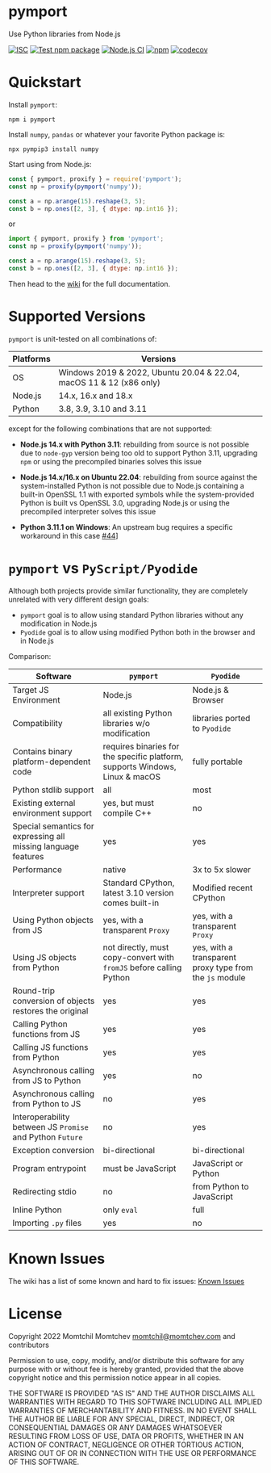 # pymport

Use Python libraries from Node.js

[![ISC](https://img.shields.io/github/license/mmomtchev/pymport)](https://github.com/mmomtchev/pymport/blob/main/LICENSE)
[![Test npm package](https://github.com/mmomtchev/pymport/actions/workflows/test-package.yml/badge.svg)](https://github.com/mmomtchev/pymport/actions/workflows/test-package.yml)
[![Node.js CI](https://github.com/mmomtchev/pymport/actions/workflows/test-dev.yml/badge.svg)](https://github.com/mmomtchev/pymport/actions/workflows/test-dev.yml)
[![npm](https://img.shields.io/npm/v/pymport)](https://www.npmjs.com/package/pymport)
[![codecov](https://codecov.io/gh/mmomtchev/pymport/branch/main/graph/badge.svg?token=pNeJl1Zhmw)](https://codecov.io/gh/mmomtchev/pymport)

# Quickstart

Install `pymport`:
```shell
npm i pymport
```

Install `numpy`, `pandas` or whatever your favorite Python package is:
```shell
npx pympip3 install numpy
```

Start using from Node.js:
```js
const { pymport, proxify } = require('pymport');
const np = proxify(pymport('numpy'));

const a = np.arange(15).reshape(3, 5);
const b = np.ones([2, 3], { dtype: np.int16 });
```

or

```js
import { pymport, proxify } from 'pymport';
const np = proxify(pymport('numpy'));

const a = np.arange(15).reshape(3, 5);
const b = np.ones([2, 3], { dtype: np.int16 });
```

Then head to the [wiki](https://github.com/mmomtchev/pymport/wiki) for the full documentation.

# Supported Versions

`pymport` is unit-tested on all combinations of:

| Platforms | Versions                                                 |
| --------- | -------------------------------------------------------- |
| OS        | Windows 2019 & 2022, Ubuntu 20.04 & 22.04, macOS 11 & 12 (x86 only) |
| Node.js   | 14.x, 16.x and 18.x                                      |
| Python    | 3.8, 3.9, 3.10 and 3.11                                  |

except for the following combinations that are not supported:

* **Node.js 14.x with Python 3.11**: rebuilding from source is not possible due to `node-gyp` version being too old to support Python 3.11, upgrading `npm` or using the precompiled binaries solves this issue

* **Node.js 14.x/16.x on Ubuntu 22.04**: rebuilding from source against the system-installed Python is not possible due to Node.js containing a built-in OpenSSL 1.1 with exported symbols while the system-provided Python is built vs OpenSSL 3.0, upgrading Node.js or using the precompiled interpreter solves this issue

* **Python 3.11.1 on Windows**: An upstream bug requires a specific workaround in this case [#44](https://github.com/mmomtchev/pymport/issues/44)]

# `pymport` vs `PyScript/Pyodide`

Although both projects provide similar functionality, they are completely unrelated with very different design goals:
* `pymport` goal is to allow using standard Python libraries without any modification in Node.js
* `Pyodide` goal is to allow using modified Python both in the browser and in Node.js

Comparison:

Software | `pymport` | `Pyodide` |
--- | --- | --- |
Target JS Environment | Node.js | Node.js & Browser  | 
Compatibility | all existing Python libraries w/o modification | libraries ported to `Pyodide` |
Contains binary platform-dependent code | requires binaries for the specific platform, supports Windows, Linux & macOS | fully portable
Python stdlib support | all | most
Existing external environment support | yes, but must compile C++ | no
Special semantics for expressing all missing language features | yes | yes
Performance | native |  3x to 5x slower |
Interpreter support | Standard CPython, latest 3.10 version comes built-in | Modified recent CPython
Using Python objects from JS | yes, with a transparent `Proxy` | yes, with a transparent `Proxy`
Using JS objects from Python | not directly, must copy-convert with `fromJS` before calling Python | yes, with a transparent proxy type from the `js` module
Round-trip conversion of objects restores the original | yes | yes
Calling Python functions from JS | yes | yes 
Calling JS functions from Python | yes | yes
Asynchronous calling from JS to Python | yes | no
Asynchronous calling from Python to JS | no | yes
Interoperability between JS `Promise` and Python `Future` | no | yes
Exception conversion | bi-directional | bi-directional
Program entrypoint | must be JavaScript | JavaScript or Python
Redirecting stdio | no | from Python to JavaScript
Inline Python | only `eval` | full
Importing `.py` files | yes | no

# Known Issues

The wiki has a list of some known and hard to fix issues:
[Known Issues](https://github.com/mmomtchev/pymport/wiki#known-issues)

# License

Copyright 2022 Momtchil Momtchev <momtchil@momtchev.com> and contributors

Permission to use, copy, modify, and/or distribute this software for any purpose with or without fee is hereby granted, provided that the above copyright notice and this permission notice appear in all copies.

THE SOFTWARE IS PROVIDED "AS IS" AND THE AUTHOR DISCLAIMS ALL WARRANTIES WITH REGARD TO THIS SOFTWARE INCLUDING ALL IMPLIED WARRANTIES OF MERCHANTABILITY AND FITNESS. IN NO EVENT SHALL THE AUTHOR BE LIABLE FOR ANY SPECIAL, DIRECT, INDIRECT, OR CONSEQUENTIAL DAMAGES OR ANY DAMAGES WHATSOEVER RESULTING FROM LOSS OF USE, DATA OR PROFITS, WHETHER IN AN ACTION OF CONTRACT, NEGLIGENCE OR OTHER TORTIOUS ACTION, ARISING OUT OF OR IN CONNECTION WITH THE USE OR PERFORMANCE OF THIS SOFTWARE.
